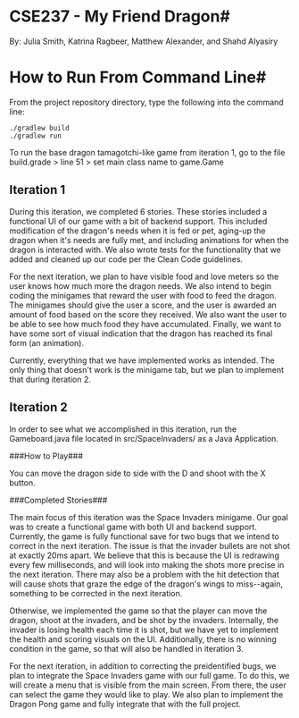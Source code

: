 # CSE237 - My Friend Dragon#
By: Julia Smith, Katrina Ragbeer, Matthew Alexander, and Shahd Alyasiry

# How to Run From Command Line#
From the project repository directory, type the following into the command line:

```
./gradlew build
./gradlew run
```

To run the base dragon tamagotchi-like game from iteration 1, go to the file build.grade > line 51 > set main class name to game.Game

## Iteration 1 ##
During this iteration, we completed 6 stories. These stories included a functional UI of our game with a bit of backend support.
This included modification of the dragon's needs when it is fed or pet, aging-up the dragon when it's needs are fully met, and 
including animations for when the dragon is interacted with. We also wrote tests for the functionality that we added and cleaned
up our code per the Clean Code guidelines.

For the next iteration, we plan to have visible food and love meters so the user knows how much more the dragon needs. We also
intend to begin coding the minigames that reward the user with food to feed the dragon. The minigames should give the user a 
score, and the user is awarded an amount of food based on the score they received. We also want the user to be able to see how 
much food they have accumulated. Finally, we want to have some sort of visual indication that the dragon has reached its final
form (an animation).

Currently, everything that we have implemented works as intended. The only thing that doesn't work is the minigame tab, but we
plan to implement that during iteration 2.

## Iteration 2 ##
In order to see what we accomplished in this iteration, run the Gameboard.java file located in src/SpaceInvaders/ as a Java
Application.

###How to Play###

You can move the dragon side to side with the D and shoot with the X button.

###Completed Stories###

The main focus of this iteration was the Space Invaders minigame. Our goal was to create a functional game with both UI and
backend support. Currently, the game is fully functional save for two bugs that we intend to correct in the next
iteration. The issue is that the invader bullets are not shot at exactly 20ms apart. We believe that this is because
the UI is redrawing every few milliseconds, and will look into making the shots more precise in the next iteration. There may also be a problem with the hit detection that will cause shots that graze the edge of the dragon's wings to miss--again, something to be corrected in the next iteration.

Otherwise, we implemented the game so that the player can move the dragon, shoot at the invaders, and be shot by the invaders.
Internally, the invader is losing health each time it is shot, but we have yet to implement the health and scoring visuals on
the UI. Additionally, there is no winning condition in the game, so that will also be handled in iteration 3.

For the next iteration, in addition to correcting the preidentified bugs, we plan to integrate the Space Invaders game with
our full game. To do this, we will create a menu that is visible from the main screen. From there, the user can select the 
game they would like to play. We also plan to implement the Dragon Pong game and fully integrate that with the full project.

